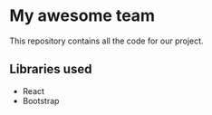 # My awesome team

This repository contains all the code for our project.

## Libraries used
- React
- Bootstrap
